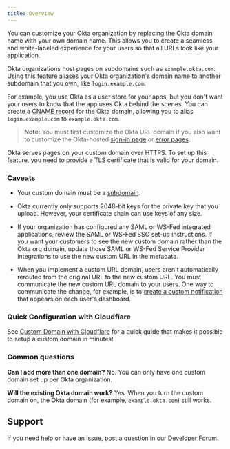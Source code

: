 ```yaml
---
title: Overview
---
```

You can customize your Okta organization by replacing the Okta domain name with your own domain name. This allows you to create a seamless and white-labeled experience for your users so that all URLs look like your application.

Okta organizations host pages on subdomains such as `example.okta.com`. Using this feature aliases your Okta organization's domain name to another subdomain that you own, like `login.example.com`.

For example, you use Okta as a user store for your apps, but you don't want your users to know that the app uses Okta behind the scenes. You can create a [CNAME record](https://en.wikipedia.org/wiki/CNAME_record) for the Okta domain, allowing you to alias `login.example.com` to `example.okta.com`.

> **Note:** You must first customize the Okta URL domain if you also want to customize the Okta-hosted [sign-in page](/docs/guides/style-the-widget/style-okta-hosted/) or [error pages](/docs/guides/custom-error-pages/).

Okta serves pages on your custom domain over HTTPS. To set up this feature, you need to provide a TLS certificate that is valid for your domain.

### Caveats

* Your custom domain must be a [subdomain](https://en.wikipedia.org/wiki/Subdomain).

* Okta currently only supports 2048-bit keys for the private key that you upload. However, your certificate chain can use keys of any size.

* If your organization has configured any SAML or WS-Fed integrated applications, review the SAML or WS-Fed SSO set-up instructions. If you want your customers to see the new custom domain rather than the Okta org domain, update those SAML or WS-Fed Service Provider integrations to use the new custom URL in the metadata.

* When you implement a custom URL domain, users aren't automatically rerouted from the original URL to the new custom URL. You must communicate the new custom URL domain to your users. One way to communicate the change, for example, is to [create a custom notification](https://help.okta.com/en/prod/okta_help_CSH.htm#ext_Dashboard_End_User_Notifications) that appears on each user's dashboard.

### Quick Configuration with Cloudflare

See [Custom Domain with Cloudflare](/docs/guides/custom-url-domain/cloudflare/index.md) for a quick guide that makes it possible to setup a custom domain in minutes!

### Common questions

**Can I add more than one domain?**
No. You can only have one custom domain set up per Okta organization.

**Will the existing Okta domain work?**
Yes. When you turn the custom domain on, the Okta domain (for example, `example.okta.com`) still works.

## Support

If you need help or have an issue, post a question in our [Developer Forum](https://devforum.okta.com).

<NextSectionLink/>
